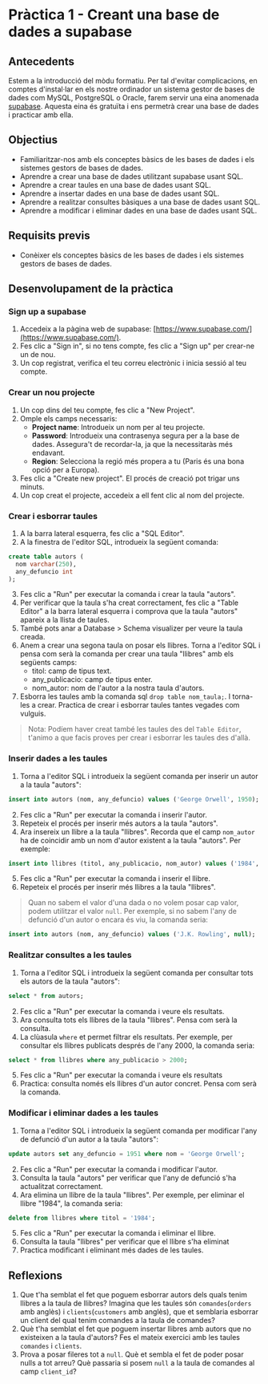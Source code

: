 # Pràctica 1 - Creant una base de dades a supabase

## Antecedents

Estem a la introducció del mòdu formatiu. Per tal d'evitar complicacions, en comptes d'instal·lar en els nostre ordinador un sistema gestor de bases de dades com MySQL, PostgreSQL o Oracle, farem servir una eina anomenada [supabase](https://www.supabase.com/). Aquesta eina és gratuïta i ens permetrà crear una base de dades i practicar amb ella.

## Objectius

* Familiaritzar-nos amb els conceptes bàsics de les bases de dades i els sistemes gestors de bases de dades.
* Aprendre a crear una base de dades utilitzant supabase usant SQL.
* Aprendre a crear taules en una base de dades usant SQL.
* Aprendre a insertar dades en una base de dades usant SQL.
* Aprendre a realitzar consultes bàsiques a una base de dades usant SQL.
* Aprendre a modificar i eliminar dades en una base de dades usant SQL.


## Requisits previs

* Conèixer els conceptes bàsics de les bases de dades i els sistemes gestors de bases de dades.

## Desenvolupament de la pràctica

### Sign up a supabase

1. Accedeix a la pàgina web de supabase: [https://www.supabase.com/](https://www.supabase.com/).
2. Fes clic a "Sign in", si no tens compte, fes clic a "Sign up" per crear-ne un de nou.
3. Un cop registrat, verifica el teu correu electrònic i inicia sessió al teu compte.

### Crear un nou projecte

1. Un cop dins del teu compte, fes clic a "New Project".
2. Omple els camps necessaris:
   * **Project name**: Introdueix un nom per al teu projecte.
   * **Password**: Introdueix una contrasenya segura per a la base de dades. Assegura't de recordar-la, ja que la necessitaràs més endavant.
   * **Region**: Selecciona la regió més propera a tu (Paris és una bona opció per a Europa).
3. Fes clic a "Create new project". El procés de creació pot trigar uns minuts.
4. Un cop creat el projecte, accedeix a ell fent clic al nom del projecte.

### Crear i esborrar taules

1. A la barra lateral esquerra, fes clic a "SQL Editor".
2. A la finestra de l'editor SQL, introdueix la següent comanda:

```sql
create table autors (
  nom varchar(250),
  any_defuncio int
);
```

3. Fes clic a "Run" per executar la comanda i crear la taula "autors".
4. Per verificar que la taula s'ha creat correctament, fes clic a "Table Editor" a la barra lateral esquerra i comprova que la taula "autors" apareix a la llista de taules.
5. També pots anar a Database > Schema visualizer per veure la taula creada.
6. Anem a crear una segona taula on posar els llibres. Torna a l'editor SQL i pensa com serà la comanda per crear una taula "llibres" amb els següents camps:
   * titol: camp de tipus text.
   * any_publicacio: camp de tipus enter.
   * nom_autor: nom de l'autor a la nostra taula d'autors.
7. Esborra les taules amb la comanda sql `drop table nom_taula;`. I torna-les a crear. Practica de crear i esborrar taules tantes vegades com vulguis.

>Nota: Podíem haver creat també les taules des del `Table Editor`, t'animo a que facis proves per crear i esborrar les taules des d'allà.

### Inserir dades a les taules

1. Torna a l'editor SQL i introdueix la següent comanda per inserir un autor a la taula "autors":

```sql
insert into autors (nom, any_defuncio) values ('George Orwell', 1950);
```
2. Fes clic a "Run" per executar la comanda i inserir l'autor.
3. Repeteix el procés per inserir més autors a la taula "autors".
4. Ara insereix un llibre a la taula "llibres". Recorda que el camp `nom_autor` ha de coincidir amb un nom d'autor existent a la taula "autors". Per exemple:

```sql
insert into llibres (titol, any_publicacio, nom_autor) values ('1984', 1949, 'George Orwell');
```
5. Fes clic a "Run" per executar la comanda i inserir el llibre.
6. Repeteix el procés per inserir més llibres a la taula "llibres".

>Quan no sabem el valor d'una dada o no volem posar cap valor, podem utilitzar el valor `null`. Per exemple, si no sabem l'any de defunció d'un autor o encara és viu, la comanda seria:

```sql
insert into autors (nom, any_defuncio) values ('J.K. Rowling', null);
```

### Realitzar consultes a les taules

1. Torna a l'editor SQL i introdueix la següent comanda per consultar tots els autors de la taula "autors":

```sql
select * from autors;
```
2. Fes clic a "Run" per executar la comanda i veure els resultats.
3. Ara consulta tots els llibres de la taula "llibres". Pensa com serà la consulta.
4. La clùasula `where` et permet filtrar els resultats. Per exemple, per consultar els llibres publicats després de l'any 2000, la comanda seria:

```sql
select * from llibres where any_publicacio > 2000;
```
5. Fes clic a "Run" per executar la comanda i veure els resultats
6. Practica: consulta només els llibres d'un autor concret. Pensa com serà la comanda.

### Modificar i eliminar dades a les taules
1. Torna a l'editor SQL i introdueix la següent comanda per modificar l'any de defunció d'un autor a la taula "autors":

```sql
update autors set any_defuncio = 1951 where nom = 'George Orwell';
```
2. Fes clic a "Run" per executar la comanda i modificar l'autor.
3. Consulta la taula "autors" per verificar que l'any de defunció s'ha actualitzat correctament.
4. Ara elimina un llibre de la taula "llibres". Per exemple, per eliminar el llibre "1984", la comanda seria:
```sql
delete from llibres where titol = '1984';
```
5. Fes clic a "Run" per executar la comanda i eliminar el llibre.
6. Consulta la taula "llibres" per verificar que el llibre s'ha eliminat
7. Practica modificant i eliminant més dades de les taules.

## Reflexions

1. Que t'ha semblat el fet que poguem esborrar autors dels quals tenim llibres a la taula de llibres? Imagina que les taules són `comandes`(`orders` amb anglès) i `clients`(`customers` amb anglès), que et semblaria esborrar un client del qual tenim comandes a la taula de comandes?
2. Què t'ha semblat el fet que poguem insertar llibres amb autors que no existeixen a la taula d'autors? Fes el mateix exercici amb les taules `comandes` i `clients`.
3. Prova a posar fileres tot a `null`. Què et sembla el fet de poder posar nulls a tot arreu? Què passaria si posem `null` a la taula de comandes al camp `client_id`?

